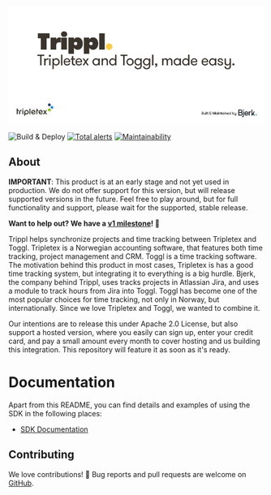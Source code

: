 ![Trippl][banner]

![Build & Deploy][build-badge]
[![Total alerts][lgtm-badge]][lgtm-alerts]
[![Maintainability][codeclimate-badge]][codeclimate]

## About

**IMPORTANT**: This product is at an early stage and not yet used in production.
We do not offer support for this version, but will release supported versions
in the future. Feel free to play around, but for full functionality and support,
please wait for the supported, stable release.

**Want to help out? We have a [v1 milestone](https://github.com/bjerkio/trippl/milestone/1)! :tada:**

Trippl helps synchronize projects and time tracking between Tripletex and Toggl.
Tripletex is a Norwegian accounting software, that features both time tracking,
project management and CRM. Toggl is a time tracking software. The motivation behind
this product in most cases, Tripletex is has a good time tracking system, but integrating
it to everything is a big hurdle. Bjerk, the company behind Trippl, uses tracks projects
in Atlassian Jira, and uses a module to track hours from Jira into Toggl. Toggl has become
one of the most popular choices for time tracking, not only in Norway, but internationally.
Since we love Tripletex and Toggl, we wanted to combine it.

Our intentions are to release this under Apache 2.0 License, but also support a hosted version,
where you easily can sign up, enter your credit card, and pay a small amount every month to
cover hosting and us building this integration. This repository will feature it as
soon as it's ready.

# Documentation

Apart from this README, you can find details and examples of using the SDK in
the following places:

- [SDK Documentation][sdk-doc]

## Contributing

We love contributions! 🙏 Bug reports and pull requests are welcome on [GitHub][github].

[banner]: ./.github/header.png
[build-badge]: https://github.com/bjerkio/trippl/workflows/build/badge.svg
[lgtm-badge]: https://img.shields.io/lgtm/alerts/g/bjerkio/trippl.svg?logo=lgtm&logoWidth=18
[lgtm-alerts]: https://lgtm.com/projects/g/bjerkio/trippl/alerts/
[codeclimate-badge]: https://api.codeclimate.com/v1/badges/58be7beec5935ef4531b/maintainability
[codeclimate]: https://codeclimate.com/github/bjerkio/trippl/maintainability
[sdk-doc]: https://pkg.go.dev/mod/github.com/trippl/tripletex-go
[github]: https://bjerkio/trippl
